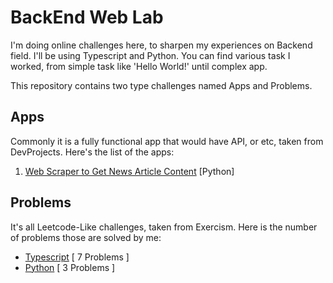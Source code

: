 # BackEnd Web Lab

I'm doing online challenges here, to sharpen my experiences on Backend field. I'll be using Typescript and Python. You can find various task I worked, from simple task like 'Hello World!' until complex app.

This repository contains two type challenges named Apps and Problems.

## Apps

Commonly it is a fully functional app that would have API, or etc, taken from DevProjects. Here's the list of the apps:

1. [Web Scraper to Get News Article Content]() [Python]

## Problems

It's all Leetcode-Like challenges, taken from Exercism. Here is the number of problems those are solved by me:

- [Typescript](https://github.com/imhefizh/BackEnd-Web-Lab/tree/main/Problems/typescript) [ 7 Problems ]
- [Python](https://github.com/imhefizh/BackEnd-Web-Lab/tree/main/Problems/python) [ 3 Problems ]
